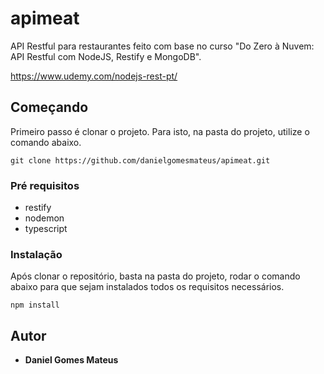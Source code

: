 # apimeat

API Restful para restaurantes feito com base no curso "Do Zero à Nuvem: API Restful com NodeJS, Restify e MongoDB".

https://www.udemy.com/nodejs-rest-pt/

## Começando

Primeiro passo é clonar o projeto. Para isto, na pasta do projeto, utilize o comando abaixo.

```
git clone https://github.com/danielgomesmateus/apimeat.git
```

### Pré requisitos

- restify
- nodemon
- typescript

### Instalação

Após clonar o repositório, basta na pasta do projeto, rodar o comando abaixo para que sejam instalados
todos os requisitos necessários.

```
npm install
```

## Autor

* **Daniel Gomes Mateus**

